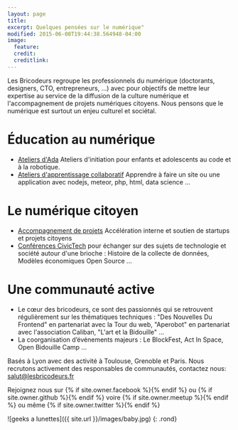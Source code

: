 ```yaml
---
layout: page
title:
excerpt: Quelques pensées sur le numérique"
modified: 2015-06-08T19:44:38.564948-04:00
image:
  feature:
  credit:
  creditlink:
---
```


Les Bricodeurs regroupe les professionnels du numérique (doctorants, designers, CTO, entrepreneurs, ...) avec pour objectifs de mettre leur expertise au service de la diffusion de la culture numérique et l'accompagnement de projets numériques citoyens. Nous pensons que le numérique est surtout un enjeu culturel et sociétal. 

# Éducation au numérique
* [Ateliers d'Ada]({{site.url}}/AteliersdAda/) Ateliers d'initiation pour enfants et adolescents au code et à la robotique. 
* [Ateliers d'apprentissage collaboratif]({{site.url}}/evenements/apprentissage) Apprendre à faire un site ou une application avec nodejs, meteor, php, html, data science ...

# Le numérique citoyen
* [Accompagnement de projets]({{site.url}}/projets/) Accélération interne et soutien de startups et projets citoyens
* [Conférences CivicTech](https://www.facebook.com/events/469923249869192/) pour échanger sur des sujets de technologie et société autour d'une brioche : Histoire de la collecte de données, Modèles économiques Open Source ...

# Une communauté active
* Le cœur des bricodeurs, ce sont des passionnés qui se retrouvent régulièrement sur les thématiques techniques : "Des Nouvelles Du Frontend" en partenariat avec la Tour du web, "Aperobot" en partenariat avec l'association Caliban, "L'art et la Bidouille" ...
* La coorganisation d’événements majeurs : Le BlockFest, Act In Space, Open Bidouille Camp ...

Basés à Lyon avec des activité à Toulouse, Grenoble et Paris. Nous recrutons activement des responsables de communautés, contactez nous: <salut@lesbricodeurs.fr>


Rejoignez nous sur  {% if site.owner.facebook %}<a href="http://facebook.com/{{ site.owner.facebook }}" title="{{ site.owner.name}} on Facebook" target="_blank"><i class="fa fa-facebook-square fa-2x"></i></a>{% endif %}
	ou 
{% if site.owner.github %}<a href="http://github.com/{{ site.owner.github }}" title="{{ site.owner.name}} on Github" target="_blank"><i class="fa fa-github-square fa-2x"></i></a>{% endif %}
	voire 
{% if site.owner.meetup %}<a href="http://meetup.com/{{ site.owner.meetup }}" title="{{ site.owner.name}} on meetup" target="_blank"><i class="fa fa-calendar fa-2x"></i></a>{% endif %}
	ou même 
{% if site.owner.twitter %}<a href="http://twitter.com/{{ site.owner.twitter }}" title="{{ site.owner.name}} on Twitter" target="_blank"><i class="fa fa-twitter-square fa-2x"></i></a>{% endif %}
	
![geeks a lunettes]({{ site.url }}/images/baby.jpg)
{: .rond}


